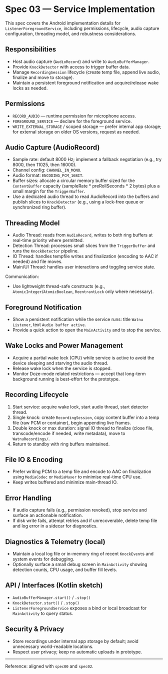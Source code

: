 # Spec 03 — Service Implementation

This spec covers the Android implementation details for `ListenerForegroundService`, including permissions, lifecycle, audio capture configuration, threading model, and robustness considerations.

## Responsibilities

- Host audio capture (`AudioRecord`) and write to `AudioBufferManager`.
- Provide `KnockDetector` with access to trigger buffer data.
- Manage `RecordingSession` lifecycle (create temp file, append live audio, finalize and move to storage).
- Maintain a persistent foreground notification and acquire/release wake locks as needed.

## Permissions

- `RECORD_AUDIO` — runtime permission for microphone access.
- `FOREGROUND_SERVICE` — declare for the foreground service.
- `WRITE_EXTERNAL_STORAGE` / scoped storage — prefer internal app storage; for external storage on older OS versions, request as needed.

## Audio Capture (AudioRecord)

- Sample rate: default 8000 Hz; implement a fallback negotiation (e.g., try 8000, then 11025, then 16000).
- Channel config: `CHANNEL_IN_MONO`.
- Audio format: `ENCODING_PCM_16BIT`.
- Buffer sizes: allocate a circular memory buffer sized for the `ContentBuffer` capacity (sampleRate * preRollSeconds * 2 bytes) plus a small margin for the `TriggerBuffer`.
- Use a dedicated audio thread to read AudioRecord into the buffers and publish slices to `KnockDetector` (e.g., using a lock-free queue or synchronized ring buffer).

## Threading Model

- Audio Thread: reads from `AudioRecord`, writes to both ring buffers at real-time priority where permitted.
- Detection Thread: processes small slices from the `TriggerBuffer` and runs the `KnockDetector` pipeline.
- IO Thread: handles tempfile writes and finalization (encoding to AAC if needed) and file moves.
- Main/UI Thread: handles user interactions and toggling service state.

Communication:

- Use lightweight thread-safe constructs (e.g., `AtomicInteger`/`AtomicBoolean`, `ReentrantLock` only where necessary).

## Foreground Notification

- Show a persistent notification while the service runs: title `Watnu Listener`, text `Audio buffer active`.
- Provide a quick action to open the `MainActivity` and to stop the service.

## Wake Locks and Power Management

- Acquire a partial wake lock (CPU) while service is active to avoid the device sleeping and starving the audio thread.
- Release wake lock when the service is stopped.
- Monitor Doze-mode related restrictions — accept that long-term background running is best-effort for the prototype.

## Recording Lifecycle

1. Start service: acquire wake lock, start audio thread, start detector thread.
2. Single knock: create `RecordingSession`, copy content buffer into a temp file (raw PCM or container), begin appending live frames.
3. Double knock or max duration: signal IO thread to finalize (close file, transcode/encode if needed, write metadata), move to `WatnuRecordings/`.
4. Return to standby with ring buffers maintained.

## File IO & Encoding

- Prefer writing PCM to a temp file and encode to AAC on finalization using `MediaCodec` or `MediaMuxer` to minimise real-time CPU use.
- Keep writes buffered and minimize main-thread IO.

## Error Handling

- If audio capture fails (e.g., permission revoked), stop service and surface an actionable notification.
- If disk write fails, attempt retries and if unrecoverable, delete temp file and log error in a sidecar for diagnostics.

## Diagnostics & Telemetry (local)

- Maintain a local log file or in-memory ring of recent `KnockEvent`s and system events for debugging.
- Optionally surface a small debug screen in `MainActivity` showing detection counts, CPU usage, and buffer fill levels.

## API / Interfaces (Kotlin sketch)

- `AudioBufferManager.start()` / `.stop()`
- `KnockDetector.start()` / `.stop()`
- `ListenerForegroundService` exposes a bind or local broadcast for `MainActivity` to query status.

## Security & Privacy

- Store recordings under internal app storage by default; avoid unnecessary world-readable locations.
- Respect user privacy; keep no automatic uploads in prototype.

---

Reference: aligned with `spec00` and `spec02`.
